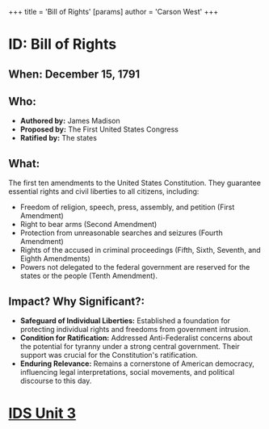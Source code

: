 +++
 title = 'Bill of Rights'
[params]
	author = 'Carson West'
+++
# ID: Bill of Rights
## When: December 15, 1791
## Who: 
* **Authored by:** James Madison 
* **Proposed by:**  The First United States Congress
* **Ratified by:** The states 

## What:
The first ten amendments to the United States Constitution. They guarantee essential rights and civil liberties to all citizens, including: 
* Freedom of religion, speech, press, assembly, and petition (First Amendment)
* Right to bear arms (Second Amendment)
* Protection from unreasonable searches and seizures (Fourth Amendment)
* Rights of the accused in criminal proceedings (Fifth, Sixth, Seventh, and Eighth Amendments)
* Powers not delegated to the federal government are reserved for the states or the people (Tenth Amendment). 

## Impact? Why Significant?: 
* **Safeguard of Individual Liberties:** Established a foundation for protecting individual rights and freedoms from government intrusion.
* **Condition for Ratification:** Addressed Anti-Federalist concerns about the potential for tyranny under a strong central government. Their support was crucial for the Constitution's ratification.
* **Enduring Relevance:** Remains a cornerstone of American democracy, influencing legal interpretations, social movements, and political discourse to this day.  

# [IDS Unit 3](./../ids-unit-3/)